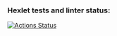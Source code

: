 ### Hexlet tests and linter status:
[![Actions Status](https://github.com/Obyrif/java-project-61/workflows/hexlet-check/badge.svg)](https://github.com/Obyrif/java-project-61/actions)